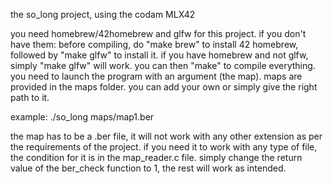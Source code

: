 the so_long project, using the codam MLX42

you need homebrew/42homebrew and glfw for this project.
if you don't have them:
before compiling, do "make brew" to install 42 homebrew, followed by "make glfw" to install it.
if you have homebrew and not glfw, simply "make glfw" will work.
you can then "make" to compile everything.
you need to launch the program with an argument (the map). maps are provided in the maps folder. you can add your own or simply give the right path to it.

example: ./so_long maps/map1.ber

the map has to be a .ber file, it will not work with any other extension as per the requirements of the project. if you need it to work with any type of file, the condition for it is in the map_reader.c file. simply change the return value of the ber_check function to 1, the rest will work as intended.
